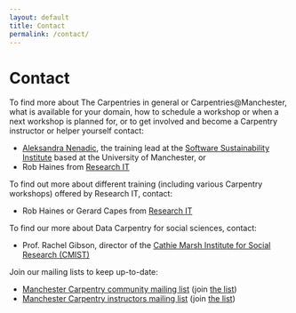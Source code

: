 ```yaml
---
layout: default
title: Contact
permalink: /contact/
---
```


# Contact

To find more about The Carpentries in general or Carpentries@Manchester, what is available for your domain, how to schedule a workshop or when a next workshop is planned for, or to get involved and become a Carpentry instructor or helper yourself contact:

- [Aleksandra Nenadic](mailto:a.nenadic@manchester.ac.uk), the training lead at the [Software Sustainability Institute](http://www.software.ac.uk) based at the University of Manchester, or
- Rob Haines from [Research IT](http://www.itservices.manchester.ac.uk/research/about/#d.en.408075)

To find out more about different training (including various Carpentry workshops) offered by Research IT, contact:

- Rob Haines or Gerard Capes from [Research IT](http://www.itservices.manchester.ac.uk/research/about/#d.en.408075)

To find our more about Data Carpentry for social sciences, contact:

- Prof. Rachel Gibson, director of the [Cathie Marsh Institute for Social Research (CMIST)](https://www.cmist.manchester.ac.uk/connect/contact/)

Join our mailing lists to keep up-to-date:

- [Manchester Carpentry community mailing list](mailto:carpentries@listserv.manchester.ac.uk) (join [the list](http://listserv.manchester.ac.uk/cgi-bin/wa?A0=carpentries))
- [Manchester Carpentry instructors mailing list](mailto:carpentryinstructors@listserv.manchester.ac.uk) (join [the list](https://listserv.manchester.ac.uk/cgi-bin/wa?SUBED1=carpentryinstructors&A=1))


